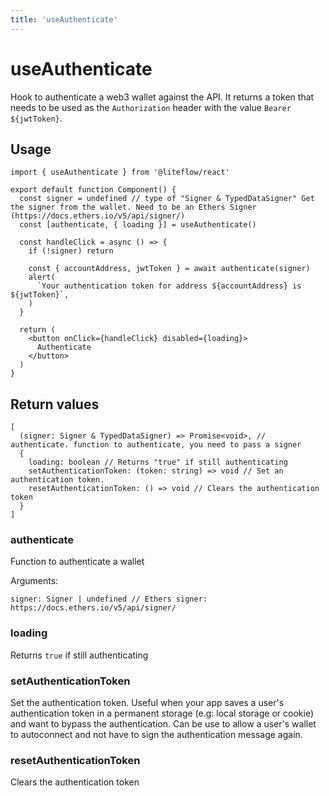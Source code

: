```yaml
---
title: 'useAuthenticate'
---
```


# useAuthenticate

Hook to authenticate a web3 wallet against the API. It returns a token that needs to be used as the `Authorization` header with the value `Bearer ${jwtToken}`.

## Usage

```tsx
import { useAuthenticate } from '@liteflow/react'

export default function Component() {
  const signer = undefined // type of "Signer & TypedDataSigner" Get the signer from the wallet. Need to be an Ethers Signer (https://docs.ethers.io/v5/api/signer/)
  const [authenticate, { loading }] = useAuthenticate()

  const handleClick = async () => {
    if (!signer) return

    const { accountAddress, jwtToken } = await authenticate(signer)
    alert(
      `Your authentication token for address ${accountAddress} is ${jwtToken}`,
    )
  }

  return (
    <button onClick={handleClick} disabled={loading}>
      Authenticate
    </button>
  )
}
```

## Return values

```tsx
[
  (signer: Signer & TypedDataSigner) => Promise<void>, // authenticate. function to authenticate, you need to pass a signer
  {
    loading: boolean // Returns "true" if still authenticating
    setAuthenticationToken: (token: string) => void // Set an authentication token.
    resetAuthenticationToken: () => void // Clears the authentication token
  }
]
```

### authenticate

Function to authenticate a wallet

Arguments:

```tsx
signer: Signer | undefined // Ethers signer: https://docs.ethers.io/v5/api/signer/
```

### loading

Returns `true` if still authenticating

### setAuthenticationToken

Set the authentication token.
Useful when your app saves a user's authentication token in a permanent storage (e.g: local storage or cookie) and want to bypass the authentication.
Can be use to allow a user's wallet to autoconnect and not have to sign the authentication message again.

### resetAuthenticationToken

Clears the authentication token
